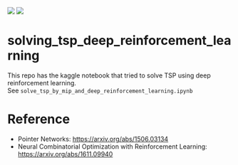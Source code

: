 ![](https://img.shields.io/static/v1?label=python&message=3.7.6&color=blue)
![](https://img.shields.io/static/v1?label=last%20updated&message=january%202021&color=lightgray)

# solving_tsp_deep_reinforcement_learning

This repo has the kaggle notebook that tried to solve TSP using deep reinforcement learning.  
See `solve_tsp_by_mip_and_deep_reinforcement_learning.ipynb`

# Reference

- Pointer Networks: https://arxiv.org/abs/1506.03134
- Neural Combinatorial Optimization with Reinforcement Learning: https://arxiv.org/abs/1611.09940
